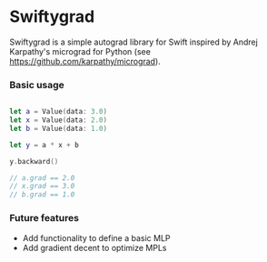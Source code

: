 # Swiftygrad

Swiftygrad is a simple autograd library for Swift inspired by Andrej Karpathy's micrograd for Python (see https://github.com/karpathy/micrograd).


### Basic usage

```swift

let a = Value(data: 3.0)
let x = Value(data: 2.0)
let b = Value(data: 1.0)

let y = a * x + b

y.backward()

// a.grad == 2.0
// x.grad == 3.0
// b.grad == 1.0

```


### Future features

- Add functionality to define a basic MLP
- Add gradient decent to optimize MPLs


